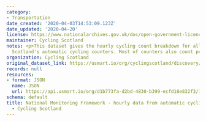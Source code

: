 ```yaml
---
category:
- Transportation
date_created: '2020-04-03T14:53:09.123Z'
date_updated: '2020-04-20'
license: https://www.nationalarchives.gov.uk/doc/open-government-licence/version/3/
maintainer: Cycling Scotland
notes: <p>This dataset gives the hourly cycling count breakdown for all of Cycling
  Scotland's automatic cycling counters. Most of counters also count pedestrians.</p>
organization: Cycling Scotland
original_dataset_link: https://usmart.io/org/cyclingscotland/discovery/discovery-view-detail/f3df8bdf-8305-4fef-af33-502488befec7
records: null
resources:
- format: JSON
  name: JSON
  url: https://api.usmart.io/org/d1b773fa-d2bd-4830-b399-ecfd18e832f3/1c10a00a-2d39-4ff2-befa-d952458ec608/1/urql
schema: default
title: National Monitoring Framework - hourly data from automatic cycling counters
  - Cycling Scotland
---
```

